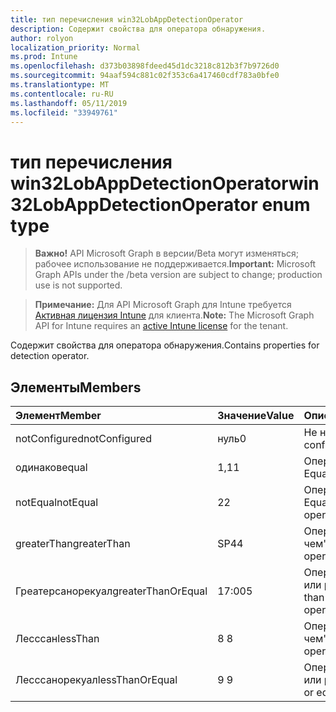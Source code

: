 ```yaml
---
title: тип перечисления win32LobAppDetectionOperator
description: Содержит свойства для оператора обнаружения.
author: rolyon
localization_priority: Normal
ms.prod: Intune
ms.openlocfilehash: d373b03898fdeed45d1dc3218c812b3f7b9726d0
ms.sourcegitcommit: 94aaf594c881c02f353c6a417460cdf783a0bfe0
ms.translationtype: MT
ms.contentlocale: ru-RU
ms.lasthandoff: 05/11/2019
ms.locfileid: "33949761"
---
```

# <a name="win32lobappdetectionoperator-enum-type"></a><span data-ttu-id="3761a-103">тип перечисления win32LobAppDetectionOperator</span><span class="sxs-lookup"><span data-stu-id="3761a-103">win32LobAppDetectionOperator enum type</span></span>

> <span data-ttu-id="3761a-104">**Важно!** API Microsoft Graph в версии/Beta могут изменяться; рабочее использование не поддерживается.</span><span class="sxs-lookup"><span data-stu-id="3761a-104">**Important:** Microsoft Graph APIs under the /beta version are subject to change; production use is not supported.</span></span>

> <span data-ttu-id="3761a-105">**Примечание:** Для API Microsoft Graph для Intune требуется [Активная лицензия Intune](https://go.microsoft.com/fwlink/?linkid=839381) для клиента.</span><span class="sxs-lookup"><span data-stu-id="3761a-105">**Note:** The Microsoft Graph API for Intune requires an [active Intune license](https://go.microsoft.com/fwlink/?linkid=839381) for the tenant.</span></span>

<span data-ttu-id="3761a-106">Содержит свойства для оператора обнаружения.</span><span class="sxs-lookup"><span data-stu-id="3761a-106">Contains properties for detection operator.</span></span>

## <a name="members"></a><span data-ttu-id="3761a-107">Элементы</span><span class="sxs-lookup"><span data-stu-id="3761a-107">Members</span></span>
|<span data-ttu-id="3761a-108">Элемент</span><span class="sxs-lookup"><span data-stu-id="3761a-108">Member</span></span>|<span data-ttu-id="3761a-109">Значение</span><span class="sxs-lookup"><span data-stu-id="3761a-109">Value</span></span>|<span data-ttu-id="3761a-110">Описание</span><span class="sxs-lookup"><span data-stu-id="3761a-110">Description</span></span>|
|:---|:---|:---|
|<span data-ttu-id="3761a-111">notConfigured</span><span class="sxs-lookup"><span data-stu-id="3761a-111">notConfigured</span></span>|<span data-ttu-id="3761a-112">нуль</span><span class="sxs-lookup"><span data-stu-id="3761a-112">0</span></span>|<span data-ttu-id="3761a-113">Не настроен.</span><span class="sxs-lookup"><span data-stu-id="3761a-113">Not configured.</span></span>|
|<span data-ttu-id="3761a-114">одинаков</span><span class="sxs-lookup"><span data-stu-id="3761a-114">equal</span></span>|<span data-ttu-id="3761a-115">1,1</span><span class="sxs-lookup"><span data-stu-id="3761a-115">1</span></span>|<span data-ttu-id="3761a-116">Оператор Equals.</span><span class="sxs-lookup"><span data-stu-id="3761a-116">Equal operator.</span></span>|
|<span data-ttu-id="3761a-117">notEqual</span><span class="sxs-lookup"><span data-stu-id="3761a-117">notEqual</span></span>|<span data-ttu-id="3761a-118">2</span><span class="sxs-lookup"><span data-stu-id="3761a-118">2</span></span>|<span data-ttu-id="3761a-119">Оператор Not Equal.</span><span class="sxs-lookup"><span data-stu-id="3761a-119">Not equal operator.</span></span>|
|<span data-ttu-id="3761a-120">greaterThan</span><span class="sxs-lookup"><span data-stu-id="3761a-120">greaterThan</span></span>|<span data-ttu-id="3761a-121">SP4</span><span class="sxs-lookup"><span data-stu-id="3761a-121">4</span></span>|<span data-ttu-id="3761a-122">Оператор "больше чем".</span><span class="sxs-lookup"><span data-stu-id="3761a-122">Greater than operator.</span></span>|
|<span data-ttu-id="3761a-123">Греатерсанорекуал</span><span class="sxs-lookup"><span data-stu-id="3761a-123">greaterThanOrEqual</span></span>|<span data-ttu-id="3761a-124">17:00</span><span class="sxs-lookup"><span data-stu-id="3761a-124">5</span></span>|<span data-ttu-id="3761a-125">Оператор "больше или равно".</span><span class="sxs-lookup"><span data-stu-id="3761a-125">Greater than or equal operator.</span></span>|
|<span data-ttu-id="3761a-126">Лесссан</span><span class="sxs-lookup"><span data-stu-id="3761a-126">lessThan</span></span>|<span data-ttu-id="3761a-127">8 </span><span class="sxs-lookup"><span data-stu-id="3761a-127">8</span></span>|<span data-ttu-id="3761a-128">Оператор "меньше чем".</span><span class="sxs-lookup"><span data-stu-id="3761a-128">Less than operator.</span></span>|
|<span data-ttu-id="3761a-129">Лесссанорекуал</span><span class="sxs-lookup"><span data-stu-id="3761a-129">lessThanOrEqual</span></span>|<span data-ttu-id="3761a-130">9 </span><span class="sxs-lookup"><span data-stu-id="3761a-130">9</span></span>|<span data-ttu-id="3761a-131">Оператор "меньше или равно".</span><span class="sxs-lookup"><span data-stu-id="3761a-131">Less than or equal operator.</span></span>|




